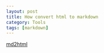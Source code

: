 ```yaml
---
layout: post
title: How convert html to markdown
category: Tools
tags: [markdown]
---
```


[md2html](tools/turndown.html)
